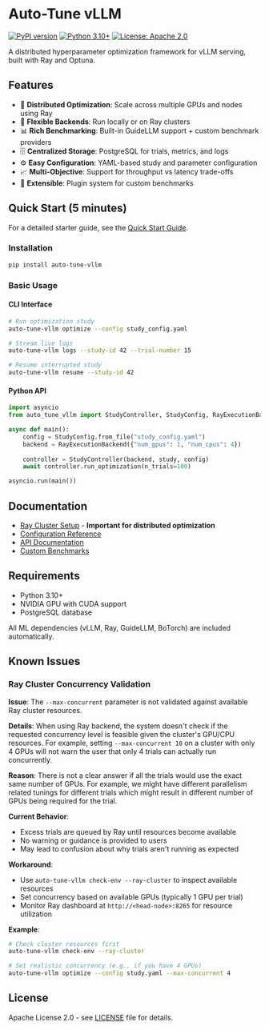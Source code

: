 # Auto-Tune vLLM

[![PyPI version](https://badge.fury.io/py/auto-tune-vllm.svg)](https://badge.fury.io/py/auto-tune-vllm)
[![Python 3.10+](https://img.shields.io/badge/python-3.10+-blue.svg)](https://www.python.org/downloads/)
[![License: Apache 2.0](https://img.shields.io/badge/License-Apache%202.0-blue.svg)](https://opensource.org/licenses/Apache-2.0)

A distributed hyperparameter optimization framework for vLLM serving, built with Ray and Optuna.

## Features

- 🚀 **Distributed Optimization**: Scale across multiple GPUs and nodes using Ray
- 🎯 **Flexible Backends**: Run locally or on Ray clusters  
- 📊 **Rich Benchmarking**: Built-in GuideLLM support + custom benchmark providers
- 🗄️ **Centralized Storage**: PostgreSQL for trials, metrics, and logs
- ⚙️ **Easy Configuration**: YAML-based study and parameter configuration
- 📈 **Multi-Objective**: Support for throughput vs latency trade-offs
- 🔧 **Extensible**: Plugin system for custom benchmarks

## Quick Start (5 minutes)
For a detailed starter guide, see the [Quick Start Guide](docs/quick_start.md).

### Installation

```bash
pip install auto-tune-vllm
```

### Basic Usage

#### CLI Interface
```bash
# Run optimization study
auto-tune-vllm optimize --config study_config.yaml

# Stream live logs  
auto-tune-vllm logs --study-id 42 --trial-number 15

# Resume interrupted study
auto-tune-vllm resume --study-id 42
```

#### Python API
```python
import asyncio
from auto_tune_vllm import StudyController, StudyConfig, RayExecutionBackend

async def main():
    config = StudyConfig.from_file("study_config.yaml") 
    backend = RayExecutionBackend({"num_gpus": 1, "num_cpus": 4})
    
    controller = StudyController(backend, study, config)
    await controller.run_optimization(n_trials=100)

asyncio.run(main())
```

## Documentation

- [Ray Cluster Setup](docs/ray_cluster_setup.md) - **Important for distributed optimization**
- [Configuration Reference](docs/configuration.md) 
- [API Documentation](docs/api.md)
- [Custom Benchmarks](docs/custom_benchmarks.md)

## Requirements

- Python 3.10+
- NVIDIA GPU with CUDA support
- PostgreSQL database

All ML dependencies (vLLM, Ray, GuideLLM, BoTorch) are included automatically.

## Known Issues

### Ray Cluster Concurrency Validation

**Issue**: The `--max-concurrent` parameter is not validated against available Ray cluster resources.

**Details**: When using Ray backend, the system doesn't check if the requested concurrency level is feasible given the cluster's GPU/CPU resources. For example, setting `--max-concurrent 10` on a cluster with only 4 GPUs will not warn the user that only 4 trials can actually run concurrently.

**Reason**: There is not a clear answer if all the trials would use the exact same number of GPUs. For example, we might have different parallelism related tunings for different trials which might result in different number of GPUs being required for the trial.

**Current Behavior**: 
- Excess trials are queued by Ray until resources become available
- No warning or guidance is provided to users
- May lead to confusion about why trials aren't running as expected

**Workaround**: 
- Use `auto-tune-vllm check-env --ray-cluster` to inspect available resources
- Set concurrency based on available GPUs (typically 1 GPU per trial)
- Monitor Ray dashboard at `http://<head-node>:8265` for resource utilization

**Example**:
```bash
# Check cluster resources first
auto-tune-vllm check-env --ray-cluster

# Set realistic concurrency (e.g., if you have 4 GPUs)
auto-tune-vllm optimize --config study.yaml --max-concurrent 4
```

## License

Apache License 2.0 - see [LICENSE](LICENSE) file for details.